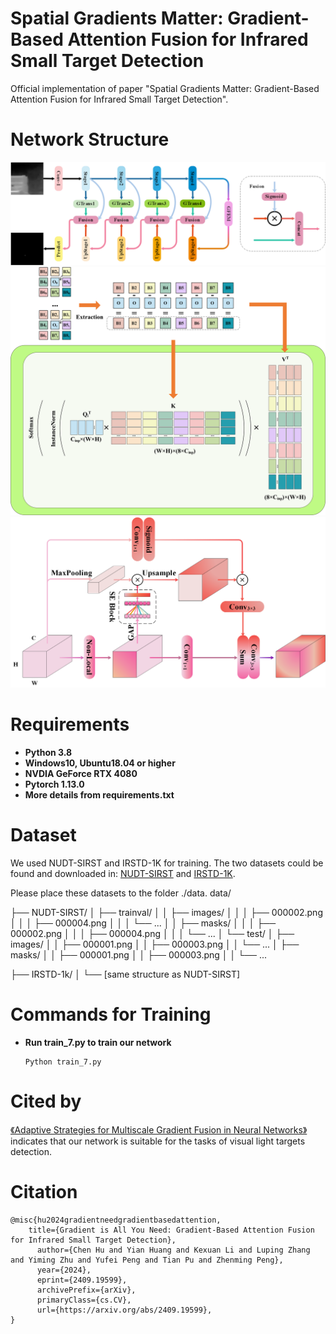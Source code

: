 # Spatial Gradients Matter: Gradient-Based Attention Fusion for Infrared Small Target Detection

 Official implementation of paper "Spatial Gradients Matter: Gradient-Based Attention Fusion for Infrared Small Target Detection".

# Network Structure

![Backbone](backbone.png)
![GradFormer](fig_0.png)
![Global Feature Extraction Module](GFEM.png)

# Requirements

* **Python 3.8**
* **Windows10, Ubuntu18.04 or higher**
* **NVDIA GeForce RTX 4080**
* **Pytorch 1.13.0**
* **More details from requirements.txt**

# Dataset

We used NUDT-SIRST and IRSTD-1K for training. The two datasets could be found and downloaded in: [NUDT-SIRST](https://github.com/YeRen123455/Infrared-Small-Target-Detection) and [IRSTD-1K](https://github.com/RuiZhang97/ISNet).

Please place these datasets to the folder ./data.
data/

├── NUDT-SIRST/
│   ├── trainval/
│   │   ├── images/
│   │   │   ├── 000002.png
│   │   │   ├── 000004.png
│   │   │   └── ...
│   │   ├── masks/
│   │   │   ├── 000002.png
│   │   │   ├── 000004.png
│   │   │   └── ...
│   └── test/
│       ├── images/
│       │   ├── 000001.png
│       │   ├── 000003.png
│       │   └── ...
│       ├── masks/
│       │   ├── 000001.png
│       │   ├── 000003.png
│       │   └── ...

├── IRSTD-1k/
│   └── [same structure as NUDT-SIRST]

# Commands for Training

* **Run train_7.py to train our network**
  ```Run
  Python train_7.py
  ```

# Cited by

[《Adaptive Strategies for Multiscale Gradient Fusion in Neural Networks》](https://www.researchgate.net/profile/Xinyi-Zhang-235/publication/385103761_Adaptive_Strategies_for_Multiscale_Gradient_Fusion_in_Neural_Networks/links/6716a74209ba2d0c76174965/Adaptive-Strategies-for-Multiscale-Gradient-Fusion-in-Neural-Networks.pdf) indicates that our network is suitable for the tasks of visual light targets detection.

# Citation



```Citation
@misc{hu2024gradientneedgradientbasedattention,
    title={Gradient is All You Need: Gradient-Based Attention Fusion for Infrared Small Target Detection},
      author={Chen Hu and Yian Huang and Kexuan Li and Luping Zhang and Yiming Zhu and Yufei Peng and Tian Pu and Zhenming Peng},
      year={2024},
      eprint={2409.19599},
      archivePrefix={arXiv},
      primaryClass={cs.CV},
      url={https://arxiv.org/abs/2409.19599},
}
```
